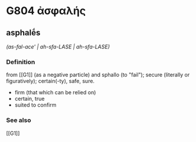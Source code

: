 # G804 ἀσφαλής

## asphalḗs

_(as-fal-ace' | ah-sfa-LASE | ah-sfa-LASE)_

### Definition

from [[G1]] (as a negative particle) and sphallo (to "fail"); secure (literally or figuratively); certain(-ty), safe, sure.

- firm (that which can be relied on)
- certain, true
- suited to confirm

### See also

[[G1]]

